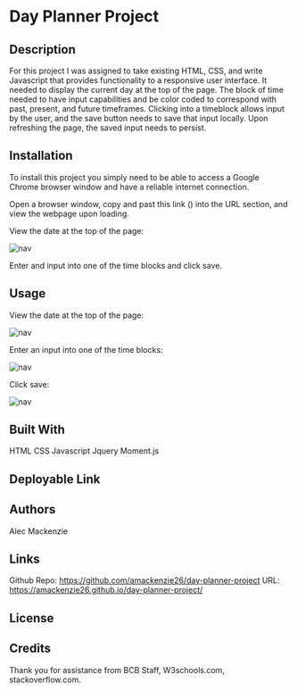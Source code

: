# Day Planner Project

## Description

For this project I was assigned to take existing HTML, CSS, and write Javascript that provides functionality to a responsive user interface. It needed to display the current day at the top of the page. The block of time needed to have input capabilities and be color coded to correspond with past, present, and future timeframes. Clicking into a timeblock allows input by the user, and the save button needs to save that input locally. Upon refreshing the page, the saved input needs to persist.

## Installation

To install this project you simply need to be able to access a Google Chrome browser window and have a reliable internet connection. 

Open a browser window, copy and past this link () into the URL section, and view the webpage upon loading. 

View the date at the top of the page:

![nav](images/)

Enter and input into one of the time blocks and click save. 

## Usage

View the date at the top of the page:

![nav](images/)

Enter an input into one of the time blocks:

![nav](images/)

Click save:

![nav](images/)
 
## Built With

HTML
CSS
Javascript
Jquery
Moment.js

## Deployable Link



## Authors

Alec Mackenzie

## Links

Github Repo: https://github.com/amackenzie26/day-planner-project
URL: https://amackenzie26.github.io/day-planner-project/

## License

    
## Credits

Thank you for assistance from BCB Staff, W3schools.com, stackoverflow.com.
